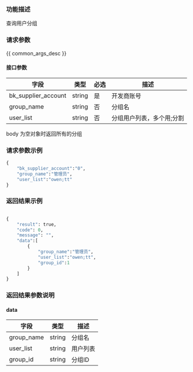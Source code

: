 ### 功能描述

查询用户分组

### 请求参数

{{ common_args_desc }}

#### 接口参数

| 字段                 |  类型      | 必选   |  描述                     |
|----------------------|------------|--------|---------------------------|
| bk_supplier_account  | string     | 是     | 开发商账号                |
| group_name           | string     | 否     | 分组名                    |
| user_list            | string     | 否     | 分组用户列表，多个用;分割 |

body 为空对象时返回所有的分组

### 请求参数示例

```python
{
    "bk_supplier_account":"0",
    "group_name":"管理员",
    "user_list":"owen;tt"
}
```

### 返回结果示例

```python

{
    "result": true,
    "code": 0,
    "message": "",
    "data":[
        {
            "group_name":"管理员",
            "user_list":"owen;tt",
            "group_id":1
        }
    ]
}
```

### 返回结果参数说明

#### data

| 字段          | 类型      | 描述     |
|---------------|-----------|----------|
| group_name    | string    | 分组名   |
| user_list     | string    | 用户列表 |
| group_id      | string    | 分组ID   |

